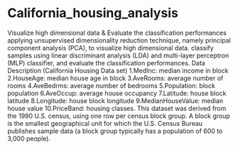 # California_housing_analysis
Visualize high dimensional data &amp; Evaluate the classification performances
applying unsupervised dimensionality reduction technique, namely principal component analysis (PCA), to visualize high dimensional data. 
classify samples using linear discriminant analysis (LDA) and multi-layer perceptron  (MLP) classifier, and evaluate the classification performances.
Data Description (California Housing Data set)
1.MedInc: median income in block 
2.HouseAge: median house age in block 
3.AveRooms: average number of rooms 
4.AveBedrms: average number of bedrooms 
5.Population: block population 
6.AveOccup: average house occupancy 
7.Latitude: house block latitude 
8.Longitude: house block longitude 
9.MedianHouseValue: median house value 
10.PriceBand: housing classes.
This dataset was derived from the 1990 U.S. census, using one row per census block group. A block group is the smallest geographical unit for which the U.S. Census Bureau publishes sample data (a  block group typically has a population of 600 to 3,000 people). 
